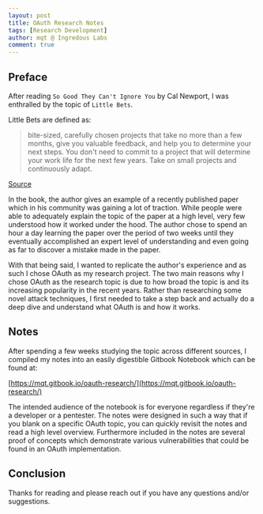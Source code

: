 ```yaml
---
layout: post
title: OAuth Research Notes 
tags: [Research Development]
author: mqt @ Ingredous Labs
comment: true
---
```


## Preface 
After reading `So Good They Can't Ignore You` by Cal Newport, I was enthralled by the topic of `Little Bets`.

Little Bets are defined as:

> bite-sized, carefully chosen projects that take no more than a few months, give you valuable feedback, and help you to determine your next steps. You don't need to commit to a project that will determine your work life for the next few years. Take on small projects and continuously adapt.

[Source](https://deepstash.com/idea/60897/take-on-little-bets)

In the book, the author gives an example of a recently published paper which in his community was gaining a lot of traction. While people were able to adequately explain the topic of the paper at a high level, very few understood how it worked under the hood. The author chose to spend an hour a day learning the paper over the period of two weeks until they eventually accomplished an expert level of understanding and even going as far to discover a mistake made in the paper.

With that being said, I wanted to replicate the author's experience and as such I chose OAuth as my research project. The two main reasons why I chose OAuth as the research topic is due to how broad the topic is and its increasing popularity in the recent years. Rather than researching some novel attack techniques, I first needed to take a step back and actually do a deep dive and understand what OAuth is and how it works. 

## Notes

After spending a few weeks studying the topic across different sources, I compiled my notes into an easily digestible Gitbook Notebook which can be found at:

[https://mqt.gitbook.io/oauth-research/](https://mqt.gitbook.io/oauth-research/)

The intended audience of the notebook is for everyone regardless if they're a developer or a pentester. The notes were designed in such a way that if you blank on a specific OAuth topic, you can quickly revisit the notes and read a high level overview. Furthermore included in the notes are several proof of concepts which demonstrate various vulnerabilities that could be found in an OAuth implementation.

## Conclusion

Thanks for reading and please reach out if you have any questions and/or suggestions.